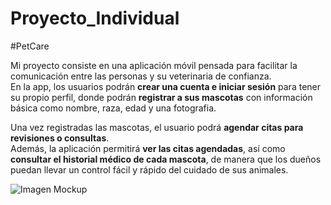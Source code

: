 # Proyecto_Individual 
#PetCare

Mi proyecto consiste en una aplicación móvil pensada para facilitar la comunicación entre las personas y su veterinaria de confianza.  
En la app, los usuarios podrán **crear una cuenta e iniciar sesión** para tener su propio perfil, donde podrán **registrar a sus mascotas** con información básica como nombre, raza, edad y una fotografia.

Una vez registradas las mascotas, el usuario podrá **agendar citas para revisiones o consultas**.  
Además, la aplicación permitirá **ver las citas agendadas**, así como **consultar el historial médico de cada mascota**, de manera que los dueños puedan llevar un control fácil y rápido del cuidado de sus animales.

![Imagen Mockup](https://github.com/TamaraAlpizar/Proyecto_Individual/tree/main/Mockup)
